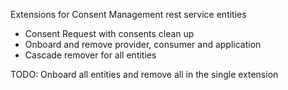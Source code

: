Extensions for Consent Management rest service entities

- Consent Request with consents clean up
- Onboard and remove provider, consumer and application
- Cascade remover for all entities

TODO:
Onboard all entities and remove all in the single extension 

